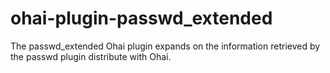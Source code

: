 # ohai-plugin-passwd_extended
The passwd_extended Ohai plugin expands on the information retrieved by the passwd plugin distribute with Ohai.
